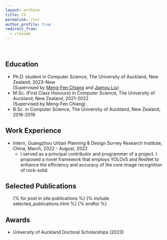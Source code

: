```yaml
---
layout: archive
title: CV
permalink: /cv/
author_profile: true
redirect_from:
  - /resume
---
```



<br>

## Education
* Ph.D. student in Computer Science, The University of Auckland, New Zealand, 2023-Now <br>
(Supervised by [Meng-Fen Chiang](https://ankechiang.github.io/) and [Jiamou Liu](https://www.cs.auckland.ac.nz/~jliu036/))
* M.Sc. (First Class Honours) in Computer Science, The University of Auckland, New Zealand, 2021-2022 <br>
(Supervised by Meng-Fen Chiang)
* B.Sc. in Computer Science, The University of Auckland, New Zealand, 2016-2019


## Work Experience
* Intern, Guangzhou Urban Planning & Design Survey Research Institute, China, March, 2022 - August, 2022
  * I served as a principal contributor and programmer of a project. I proposed a novel framework that employs YOLOv5 and ResNet to enhance the efficiency and accuracy of the core image recognition of rock-solid.


## Selected Publications
  <ul>{% for post in site.publications %}
    {% include selected_publications.html %}
  {% endfor %}</ul>


## Awards
* University of Auckland Doctoral Scholarships (2023)

